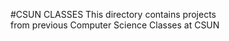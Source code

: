 #CSUN CLASSESThis directory contains projects<br /> from previous Computer Science Classes at CSUN  
